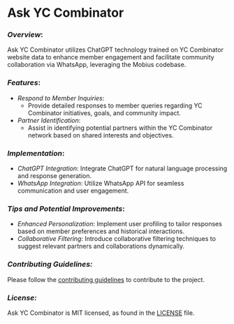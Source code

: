 # Ask YC Combinator

### *Overview*:
Ask YC Combinator utilizes ChatGPT technology trained on YC Combinator website data to enhance member engagement and facilitate community collaboration via WhatsApp, leveraging the Mobius codebase.

### *Features*:
- *Respond to Member Inquiries*:
  - Provide detailed responses to member queries regarding YC Combinator initiatives, goals, and community impact.
- *Partner Identification*:
  - Assist in identifying potential partners within the YC Combinator network based on shared interests and objectives.

### *Implementation*:
- *ChatGPT Integration*: Integrate ChatGPT for natural language processing and response generation.
- *WhatsApp Integration*: Utilize WhatsApp API for seamless communication and user engagement.

### *Tips and Potential Improvements*:
- *Enhanced Personalization*: Implement user profiling to tailor responses based on member preferences and historical interactions.
- *Collaborative Filtering*: Introduce collaborative filtering techniques to suggest relevant partners and collaborations dynamically.

### *Contributing Guidelines:*
Please follow the [contributing guidelines](CONTRIBUTING.md) to contribute to the project.

### *License:*
Ask YC Combinator is MIT licensed, as found in the [LICENSE](LICENSE) file.
